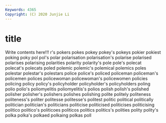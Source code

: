 ```yaml
---
Keywords: 4365
Copyright: (C) 2020 Junjie Li
---
```


# title

Write contents here!!!
r's 
pokers 
pokes 
pokey 
pokey's 
pokeys 
pokier 
pokiest
poking 
poky 
pol 
pol's 
polar 
polarisation 
polarisation's 
polarise 
polarised 
polarises
polarising 
polarities 
polarity 
polarity's 
pole 
pole's 
polecat 
polecat's 
polecats 
poled
polemic 
polemic's 
polemical 
polemics 
poles 
polestar 
polestar's 
polestars 
police 
police's
policed 
policeman 
policeman's 
policemen 
polices 
policewoman 
policewoman's 
policewomen 
policies 
policing
policy 
policy's 
policyholder 
policyholder's 
policyholders 
poling 
polio 
polio's 
poliomyelitis 
poliomyelitis's
polios 
polish 
polish's 
polished 
polisher 
polisher's 
polishers 
polishes 
polishing 
polite
politely 
politeness 
politeness's 
politer 
politesse 
politesse's 
politest 
politic 
political 
politically
politician 
politician's 
politicians 
politicise 
politicised 
politicises 
politicising 
politico 
politico's 
politicoes
politicos 
politics 
politics's 
polities 
polity 
polity's 
polka 
polka's 
polkaed 
polkaing
polkas 
poll 
